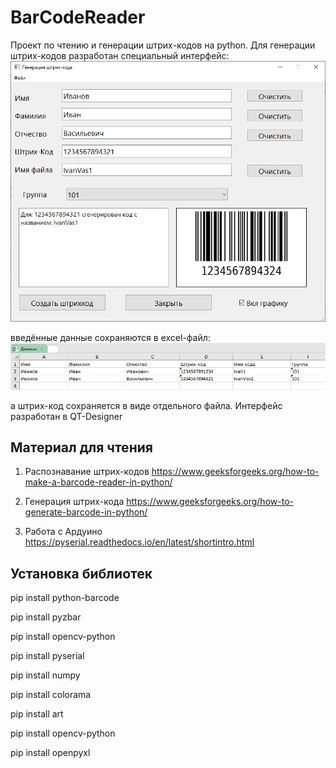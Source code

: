# BarCodeReader
Проект по чтению и генерации штрих-кодов на python. Для генерации штрих-кодов разработан специальный интерфейс: 
![Screen1](https://github.com/AnLiMan/BarCodeReader/blob/main/Screens/Screen1.png)

введённые данные сохраняются в excel-файл:
![Screen1](https://github.com/AnLiMan/BarCodeReader/blob/main/Screens/Screen2.jpg)

а штрих-код сохраняется в виде отдельного файла. Интерфейс разработан в QT-Designer

## Материал для чтения

1. Распознавание штрих-кодов https://www.geeksforgeeks.org/how-to-make-a-barcode-reader-in-python/ 

2. Генерация штрих-кода https://www.geeksforgeeks.org/how-to-generate-barcode-in-python/
  
3. Работа с Ардуино https://pyserial.readthedocs.io/en/latest/shortintro.html

## Установка библиотек
pip install python-barcode

pip install pyzbar

pip install opencv-python

pip install pyserial

pip install numpy

pip install colorama

pip install art

pip install opencv-python

pip install openpyxl


